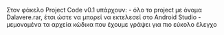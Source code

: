 Στον φάκελο Project Code v0.1 υπάρχουν:
    - όλο το project με όνομα Dalavere.rar, έτσι ώστε να μπορεί να εκτελεσεί στο Android Studio
    - μεμονομένα τα αρχεία κώδικα που έχουμε γράψει για πιο εύκολο έλεγχο
    


